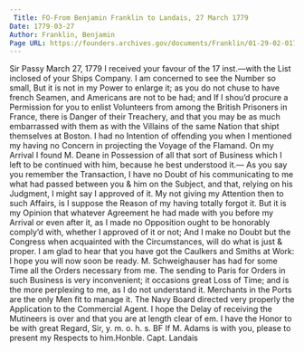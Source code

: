 ```yaml
---
 Title: FO-From Benjamin Franklin to Landais, 27 March 1779
Date: 1779-03-27
Author: Franklin, Benjamin
Page URL: https://founders.archives.gov/documents/Franklin/01-29-02-0176
---
```


Sir
Passy March 27, 1779
I received your favour of the 17 inst.—with the List inclosed of your Ships Company. I am concerned to see the Number so small, But it is not in my Power to enlarge it; as you do not chuse to have french Seamen, and Americans are not to be had; and If I shou’d procure a Permission for you to enlist Volunteers from among the British Prisoners in France, there is Danger of their Treachery, and that you may be as much embarrassed with them as with the Villains of the same Nation that shipt themselves at Boston.
I had no Intention of offending you when I mentioned my having no Concern in projecting the Voyage of the Flamand. On my Arrival I found M. Deane in Possession of all that sort of Business which I left to be continued with him, because he best understood it.— As you say you remember the Transaction, I have no Doubt of his communicating to me what had passed between you & him on the Subject, and that, relying on his Judgment, I might say I approved of it. My not giving my Attention then to such Affairs, is I suppose the Reason of my having totally forgot it. But it is my Opinion that whatever Agreement he had made with you before my Arrival or even after it, as I made no Opposition ought to be honorably comply’d with, whether I approved of it or not; And I make no Doubt but the Congress when acquainted with the Circumstances, will do what is just & proper.
I am glad to hear that you have got the Caulkers and Smiths at Work: I hope you will now soon be ready. M. Schweighauser has had for some Time all the Orders necessary from me. The sending to Paris for Orders in such Business is very inconvenient; it occasions great Loss of Time; and is the more perplexing to me, as I do not understand it. Merchants in the Ports are the only Men fit to manage it. The Navy Board directed very properly the Application to the Commercial Agent.
I hope the Delay of receiving the Mutineers is over and that you are at length clear of em. I have the Honor to be with great Regard, Sir, y. m. o. h. s.
BF
If M. Adams is with you, please to present my Respects to him.Honble. Capt. Landais

